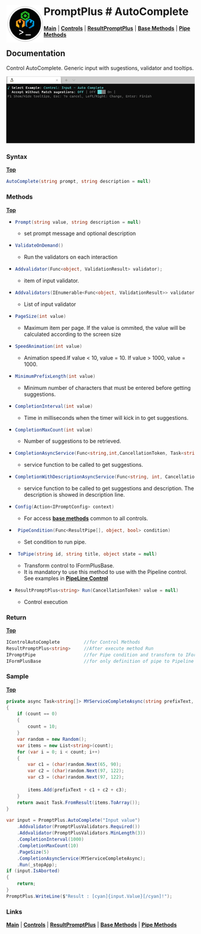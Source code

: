 # <img align="left" width="100" height="100" src="./images/icon.png"> PromptPlus # AutoComplete
[**Main**](index.md#help) | 
[**Controls**](index.md#apis) |
[**ResultPromptPlus**](resultpromptplus) |
[**Base Methods**](basemethods) |
[**Pipe Methods**](pipemethods)


## Documentation
Control AutoComplete. Generic input with sugestions, validator and tooltips.

![](./images/AutoComplete.gif)

### Syntax
[**Top**](#-promptplus--autocomplete)

```csharp
AutoComplete(string prompt, string description = null)
```

### Methods
[**Top**](#-promptplus--autocomplete)

- ```csharp
  Prompt(string value, string description = null)
  ``` 
  - set prompt message and optional description

- ```csharp
  ValidateOnDemand()
  ``` 
    - Run the validators on each interaction

- ```csharp
  Addvalidator(Func<object, ValidationResult> validator);
  ``` 
    - item of input validator.

- ```csharp
  Addvalidators(IEnumerable<Func<object, ValidationResult>> validators)
  ``` 
    - List of input validator

- ```csharp
  PageSize(int value)
  ```
    - Maximum item per page. If the value is ommited, the value will be calculated according to the screen size

- ```csharp
  SpeedAnimation(int value)
  ``` 
  - Animation speed.If value < 10, value = 10. If value > 1000, value = 1000.

- ```csharp
  MinimumPrefixLength(int value)
  ``` 
  - Minimum number of characters that must be entered before getting suggestions.

- ```csharp
  CompletionInterval(int value)
  ``` 
  - Time in milliseconds when the timer will kick in to get suggestions.

- ```csharp
  CompletionMaxCount(int value)
  ``` 
  - Number of suggestions to be retrieved.

- ```csharp
  CompletionAsyncService(Func<string,int,CancellationToken, Task<string[]>> value);
  ``` 
  - service function to be called to get suggestions.

- ```csharp
  CompletionWithDescriptionAsyncService(Func<string, int, CancellationToken, Task<ValueDescription<string>[]>> value)
  ``` 
  - service function to be called to get suggestions and description. The description is showed in description line.

- ```csharp
  Config(Action<IPromptConfig> context)
  ``` 
  - For access [**base methods**](basemethods) common to all controls.

- ```csharp
   PipeCondition(Func<ResultPipe[], object, bool> condition)
  ``` 
  - Set condition to run pipe.

- ```csharp
   ToPipe(string id, string title, object state = null)
  ``` 
  - Transform control to IFormPlusBase.
  - It is mandatory to use this method to use with the Pipeline control. See examples in [**PipeLine Control**](pipeline)

- ```csharp
  ResultPromptPlus<string> Run(CancellationToken? value = null)
  ``` 
	- Control execution

### Return
[**Top**](#-promptplus--autocomplete)

```csharp
IControlAutoComplete         //for Control Methods
ResultPromptPlus<string>     //After execute method Run
IPromptPipe                  //for Pipe condition and transform to IFormPlusBase 
IFormPlusBase                //for only definition of pipe to Pipeline Control
```

### Sample
[**Top**](#-promptplus--autocomplete)
```csharp
private async Task<string[]> MYServiceCompleteAsync(string prefixText, int count, CancellationToken cancellationToken)
{
    if (count == 0)
    {
        count = 10;
    }
    var random = new Random();
    var items = new List<string>(count);
    for (var i = 0; i < count; i++)
    {
        var c1 = (char)random.Next(65, 90);
        var c2 = (char)random.Next(97, 122);
        var c3 = (char)random.Next(97, 122);

        items.Add(prefixText + c1 + c2 + c3);
    }
    return await Task.FromResult(items.ToArray());
}
```

```csharp
var input = PromptPlus.AutoComplete("Input value")
    .Addvalidator(PromptPlusValidators.Required())
    .Addvalidator(PromptPlusValidators.MinLength(3))
    .CompletionInterval(1000)
    .CompletionMaxCount(10)
    .PageSize(5)
    .CompletionAsyncService(MYServiceCompleteAsync);
    .Run(_stopApp);
if (input.IsAborted)
{
    return;
}
PromptPlus.WriteLine($"Result : [cyan]{input.Value}[/cyan]!");
```

### Links
[**Main**](index.md#help) | 
[**Controls**](index.md#apis) |
[**ResultPromptPlus**](resultpromptplus) |
[**Base Methods**](basemethods) |
[**Pipe Methods**](pipemethods)
